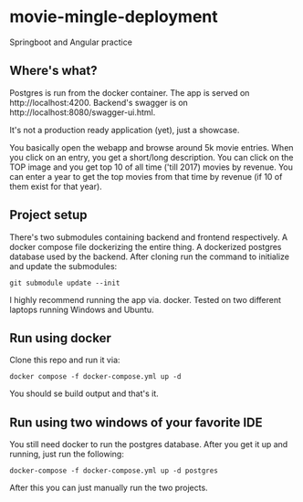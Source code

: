 # movie-mingle-deployment
Springboot and Angular practice

## Where's what?
Postgres is run from the docker container.
The app is served on http://localhost:4200.
Backend's swagger is on http://localhost:8080/swagger-ui.html.

It's not a production ready application (yet), just a showcase.

You basically open the webapp and browse around 5k movie entries.
When you click on an entry, you get a short/long description.
You can click on the TOP image and you get top 10 of all time ('till 2017) movies by revenue.
You can enter a year to get the top movies from that time by revenue (if 10 of them exist for that year).

## Project setup
There's two submodules containing backend and frontend respectively.
A docker compose file dockerizing the entire thing.
A dockerized postgres database used by the backend.
After cloning run the command to initialize and update the submodules:
```
git submodule update --init
```
I highly recommend running the app via. docker. Tested on two different laptops running Windows and Ubuntu.

## Run using docker
Clone this repo and run it via:
```
docker compose -f docker-compose.yml up -d
```
You should se build output and that's it.

## Run using two windows of your favorite IDE
You still need docker to run the postgres database.
After you get it up and running, just run the following:
```
docker-compose -f docker-compose.yml up -d postgres
```
After this you can just manually run the two projects.